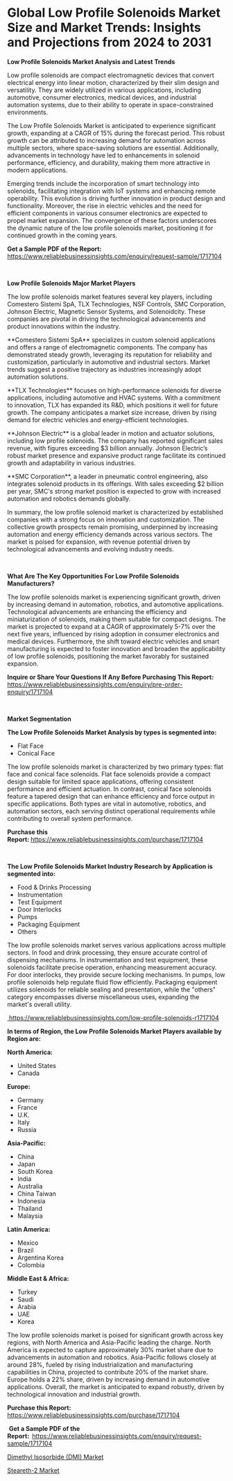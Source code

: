 <p><h1>Global Low Profile Solenoids Market Size and Market Trends: Insights and Projections from 2024 to 2031</h1></p><p><strong>Low Profile Solenoids Market Analysis and Latest Trends</strong></p>
<p><p>Low profile solenoids are compact electromagnetic devices that convert electrical energy into linear motion, characterized by their slim design and versatility. They are widely utilized in various applications, including automotive, consumer electronics, medical devices, and industrial automation systems, due to their ability to operate in space-constrained environments.</p><p>The Low Profile Solenoids Market is anticipated to experience significant growth, expanding at a CAGR of 15% during the forecast period. This robust growth can be attributed to increasing demand for automation across multiple sectors, where space-saving solutions are essential. Additionally, advancements in technology have led to enhancements in solenoid performance, efficiency, and durability, making them more attractive in modern applications.</p><p>Emerging trends include the incorporation of smart technology into solenoids, facilitating integration with IoT systems and enhancing remote operability. This evolution is driving further innovation in product design and functionality. Moreover, the rise in electric vehicles and the need for efficient components in various consumer electronics are expected to propel market expansion. The convergence of these factors underscores the dynamic nature of the low profile solenoids market, positioning it for continued growth in the coming years.</p></p>
<p><strong>Get a Sample PDF of the Report:&nbsp;</strong> <a href="https://www.reliablebusinessinsights.com/enquiry/request-sample/1717104?utm_campaign=60&utm_medium=2&utm_source=Github&utm_content=ia&utm_term=28122024&utm_id=low-profile-solenoids">https://www.reliablebusinessinsights.com/enquiry/request-sample/1717104</a></p>
<p>&nbsp;</p>
<p><strong>Low Profile Solenoids Major Market Players</strong></p>
<p><p>The low profile solenoids market features several key players, including Comestero Sistemi SpA, TLX Technologies, NSF Controls, SMC Corporation, Johnson Electric, Magnetic Sensor Systems, and Solenoidcity. These companies are pivotal in driving the technological advancements and product innovations within the industry.</p><p>**Comestero Sistemi SpA** specializes in custom solenoid applications and offers a range of electromagnetic components. The company has demonstrated steady growth, leveraging its reputation for reliability and customization, particularly in automotive and industrial sectors. Market trends suggest a positive trajectory as industries increasingly adopt automation solutions.</p><p>**TLX Technologies** focuses on high-performance solenoids for diverse applications, including automotive and HVAC systems. With a commitment to innovation, TLX has expanded its R&D, which positions it well for future growth. The company anticipates a market size increase, driven by rising demand for electric vehicles and energy-efficient technologies.</p><p>**Johnson Electric** is a global leader in motion and actuator solutions, including low profile solenoids. The company has reported significant sales revenue, with figures exceeding $3 billion annually. Johnson Electric’s robust market presence and expansive product range facilitate its continued growth and adaptability in various industries.</p><p>**SMC Corporation**, a leader in pneumatic control engineering, also integrates solenoid products in its offerings. With sales exceeding $2 billion per year, SMC's strong market position is expected to grow with increased automation and robotics demands globally.</p><p>In summary, the low profile solenoid market is characterized by established companies with a strong focus on innovation and customization. The collective growth prospects remain promising, underpinned by increasing automation and energy efficiency demands across various sectors. The market is poised for expansion, with revenue potential driven by technological advancements and evolving industry needs.</p></p>
<p>&nbsp;</p>
<p><strong>What Are The Key Opportunities For Low Profile Solenoids Manufacturers?</strong></p>
<p><p>The low profile solenoids market is experiencing significant growth, driven by increasing demand in automation, robotics, and automotive applications. Technological advancements are enhancing the efficiency and miniaturization of solenoids, making them suitable for compact designs. The market is projected to expand at a CAGR of approximately 5-7% over the next five years, influenced by rising adoption in consumer electronics and medical devices. Furthermore, the shift toward electric vehicles and smart manufacturing is expected to foster innovation and broaden the applicability of low profile solenoids, positioning the market favorably for sustained expansion.</p></p>
<p><strong>Inquire or Share Your Questions If Any Before Purchasing This Report:</strong> <a href="https://www.reliablebusinessinsights.com/enquiry/pre-order-enquiry/1717104?utm_campaign=60&utm_medium=2&utm_source=Github&utm_content=ia&utm_term=28122024&utm_id=low-profile-solenoids">https://www.reliablebusinessinsights.com/enquiry/pre-order-enquiry/1717104</a></p>
<p>&nbsp;</p>
<p><strong>Market Segmentation</strong></p>
<p><strong>The Low Profile Solenoids Market Analysis by types is segmented into:</strong></p>
<p><ul><li>Flat Face</li><li>Conical Face</li></ul></p>
<p><p>The low profile solenoids market is characterized by two primary types: flat face and conical face solenoids. Flat face solenoids provide a compact design suitable for limited space applications, offering consistent performance and efficient actuation. In contrast, conical face solenoids feature a tapered design that can enhance efficiency and force output in specific applications. Both types are vital in automotive, robotics, and automation sectors, each serving distinct operational requirements while contributing to overall system performance.</p></p>
<p><strong>Purchase this Report:&nbsp;</strong><a href="https://www.reliablebusinessinsights.com/purchase/1717104?utm_campaign=60&utm_medium=2&utm_source=Github&utm_content=ia&utm_term=28122024&utm_id=low-profile-solenoids">https://www.reliablebusinessinsights.com/purchase/1717104</a></p>
<p>&nbsp;</p>
<p><strong>The Low Profile Solenoids Market Industry Research by Application is segmented into:</strong></p>
<p><ul><li>Food & Drinks Processing</li><li>Instrumentation</li><li>Test Equipment</li><li>Door Interlocks</li><li>Pumps</li><li>Packaging Equipment</li><li>Others</li></ul></p>
<p><p>The low profile solenoids market serves various applications across multiple sectors. In food and drink processing, they ensure accurate control of dispensing mechanisms. In instrumentation and test equipment, these solenoids facilitate precise operation, enhancing measurement accuracy. For door interlocks, they provide secure locking mechanisms. In pumps, low profile solenoids help regulate fluid flow efficiently. Packaging equipment utilizes solenoids for reliable sealing and presentation, while the "others" category encompasses diverse miscellaneous uses, expanding the market's overall utility.</p></p>
<p><a href="https://www.reliablebusinessinsights.com/low-profile-solenoids-r1717104?utm_campaign=60&utm_medium=2&utm_source=Github&utm_content=ia&utm_term=28122024&utm_id=low-profile-solenoids">&nbsp;https://www.reliablebusinessinsights.com/low-profile-solenoids-r1717104</a></p>
<p><strong>In terms of Region, the Low Profile Solenoids Market Players available by Region are:</strong></p>
<p>
    <p> <strong> North America: </strong>
        <ul>
            <li>United States</li>
            <li>Canada</li>
        </ul>
        </p> 
    <p> <strong> Europe: </strong>
        <ul>
            <li>Germany</li>
            <li>France</li>
            <li>U.K.</li>
            <li>Italy</li>
            <li>Russia</li>
        </ul>
        </p> 
    <p> <strong> Asia-Pacific: </strong>
        <ul>
            <li>China</li>
            <li>Japan</li>
            <li>South Korea</li>
            <li>India</li>
            <li>Australia</li>
            <li>China Taiwan</li>
            <li>Indonesia</li>
            <li>Thailand</li>
            <li>Malaysia</li>
        </ul>
        </p> 
    <p> <strong> Latin America: </strong>
        <ul>
            <li>Mexico</li>
            <li>Brazil</li>
            <li>Argentina Korea</li>
            <li>Colombia</li>
        </ul>
        </p> 
    <p> <strong> Middle East & Africa: </strong>
        <ul>
            <li>Turkey</li>
            <li>Saudi</li>
            <li>Arabia</li>
            <li>UAE</li>
            <li>Korea</li>
        </ul>
    </p>
    </p>
<p><p>The low profile solenoids market is poised for significant growth across key regions, with North America and Asia-Pacific leading the charge. North America is expected to capture approximately 30% market share due to advancements in automation and robotics. Asia-Pacific follows closely at around 28%, fueled by rising industrialization and manufacturing capabilities in China, projected to contribute 20% of the market share. Europe holds a 22% share, driven by increasing demand in automotive applications. Overall, the market is anticipated to expand robustly, driven by technological innovation and industrial growth.</p></p>
<p><strong>Purchase this Report: </strong><a href="https://www.reliablebusinessinsights.com/purchase/1717104?utm_campaign=60&utm_medium=2&utm_source=Github&utm_content=ia&utm_term=28122024&utm_id=low-profile-solenoids">https://www.reliablebusinessinsights.com/purchase/1717104</a></p>
<p>&nbsp;<strong>Get a Sample PDF of the Report:&nbsp;&nbsp;</strong><a href="https://www.reliablebusinessinsights.com/enquiry/request-sample/1717104?utm_campaign=60&utm_medium=2&utm_source=Github&utm_content=ia&utm_term=28122024&utm_id=low-profile-solenoids">https://www.reliablebusinessinsights.com/enquiry/request-sample/1717104</a></p>
<p><strong></strong></p>
<p><p><a href="https://github.com/carendesrochers299/Market-Research-Report-List-1/blob/main/dimethyl-isosorbide-dmi-market.md?utm_campaign=60&utm_medium=2&utm_source=Github&utm_content=ia&utm_term=28122024&utm_id=low-profile-solenoids">Dimethyl Isosorbide (DMI) Market</a></p><p><a href="https://github.com/chaturberville8181/Market-Research-Report-List-1/blob/main/steareth-2-market.md?utm_campaign=60&utm_medium=2&utm_source=Github&utm_content=ia&utm_term=28122024&utm_id=low-profile-solenoids">Steareth-2 Market</a></p></p>